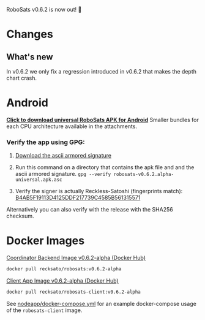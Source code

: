 RoboSats v0.6.2 is now out! :rocket:

# Changes
## What's new
In v0.6.2 we only fix a regression introduced in v0.6.2 that makes the depth chart crash.

# Android

**[Click to download universal RoboSats APK for Android](https://github.com/RoboSats/robosats/releases/download/v0.6.2-alpha/robosats-v0.6.2.alpha-universal.apk)**
Smaller bundles for each CPU architecture available in the attachments.

### Verify the app using GPG:

1. [Download the ascii armored signature](https://github.com/Reckless-Satoshi/robosats/releases/download/v0.6.2-alpha/robosats-v0.6.2.alpha-universal.apk.asc)

2. Run this command on a directory that contains the apk file and and the ascii armored signature.
`gpg --verify robosats-v0.6.2.alpha-universal.apk.asc`

3. Verify the signer is actually Reckless-Satoshi (fingerprints match): [B4AB5F19113D4125DDF217739C4585B561315571](https://keys.openpgp.org/vks/v1/by-fingerprint/B4AB5F19113D4125DDF217739C4585B561315571)

Alternatively you can also verify with the release with the SHA256 checksum.

# Docker Images

[Coordinator Backend Image v0.6.2-alpha (Docker Hub)](https://hub.docker.com/r/recksato/robosats/tags?page=1&name=v0.6.2-alpha)


```bash
docker pull recksato/robosats:v0.6.2-alpha
```

[Client App Image v0.6.2-alpha (Docker Hub)](https://hub.docker.com/r/recksato/robosats-client/tags?page=1&name=v0.6.2-alpha)

```bash
docker pull recksato/robosats-client:v0.6.2-alpha
```

See [nodeapp/docker-compose.yml](https://github.com/Reckless-Satoshi/robosats/blob/2cd9d748706a8dcc0f03006b483acc6000e0572a/nodeapp/docker-compose.yml) for an example docker-compose usage of the `robosats-client` image.

